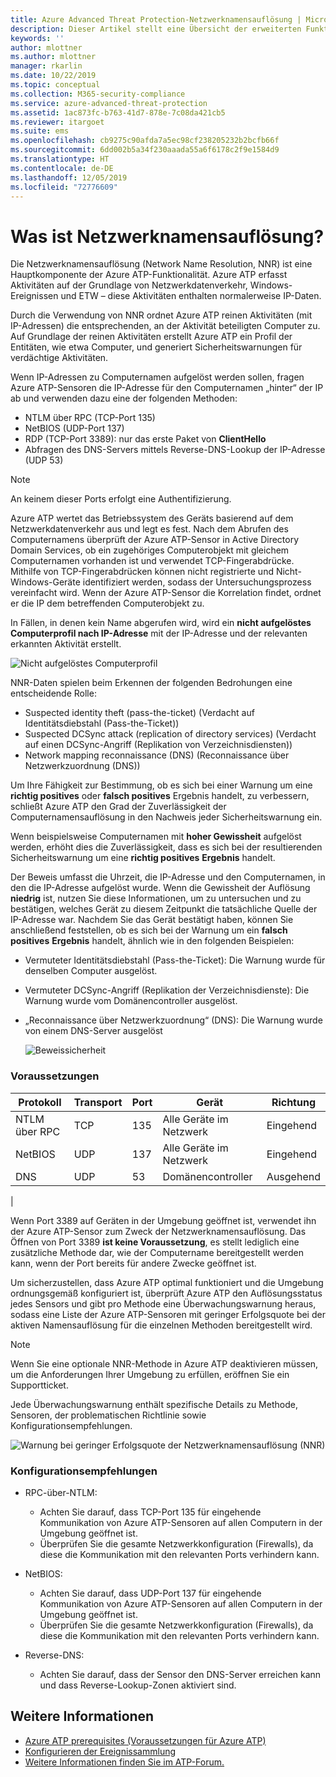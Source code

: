 ```yaml
---
title: Azure Advanced Threat Protection-Netzwerknamensauflösung | Microsoft-Dokumentation
description: Dieser Artikel stellt eine Übersicht der erweiterten Funktionen und Einsatzweisen der Netzwerknamensauflösung von Azure ATP dar.
keywords: ''
author: mlottner
ms.author: mlottner
manager: rkarlin
ms.date: 10/22/2019
ms.topic: conceptual
ms.collection: M365-security-compliance
ms.service: azure-advanced-threat-protection
ms.assetid: 1ac873fc-b763-41d7-878e-7c08da421cb5
ms.reviewer: itargoet
ms.suite: ems
ms.openlocfilehash: cb9275c90afda7a5ec98cf238205232b2bcfb66f
ms.sourcegitcommit: 6dd002b5a34f230aaada55a6f6178c2f9e1584d9
ms.translationtype: HT
ms.contentlocale: de-DE
ms.lasthandoff: 12/05/2019
ms.locfileid: "72776609"
---
```

# <a name="what-is-network-name-resolution"></a>Was ist Netzwerknamensauflösung?

Die Netzwerknamensauflösung (Network Name Resolution, NNR) ist eine Hauptkomponente der Azure ATP-Funktionalität. Azure ATP erfasst Aktivitäten auf der Grundlage von Netzwerkdatenverkehr, Windows-Ereignissen und ETW – diese Aktivitäten enthalten normalerweise IP-Daten. 

Durch die Verwendung von NNR ordnet Azure ATP reinen Aktivitäten (mit IP-Adressen) die entsprechenden, an der Aktivität beteiligten Computer zu. Auf Grundlage der reinen Aktivitäten erstellt Azure ATP ein Profil der Entitäten, wie etwa Computer, und generiert Sicherheitswarnungen für verdächtige Aktivitäten.

Wenn IP-Adressen zu Computernamen aufgelöst werden sollen, fragen Azure ATP-Sensoren die IP-Adresse für den Computernamen „hinter“ der IP ab und verwenden dazu eine der folgenden Methoden:

- NTLM über RPC (TCP-Port 135)
- NetBIOS (UDP-Port 137)
- RDP (TCP-Port 3389): nur das erste Paket von **ClientHello**
- Abfragen des DNS-Servers mittels Reverse-DNS-Lookup der IP-Adresse (UDP 53)

> [!NOTE]
> An keinem dieser Ports erfolgt eine Authentifizierung.

Azure ATP wertet das Betriebssystem des Geräts basierend auf dem Netzwerkdatenverkehr aus und legt es fest. Nach dem Abrufen des Computernamens überprüft der Azure ATP-Sensor in Active Directory Domain Services, ob ein zugehöriges Computerobjekt mit gleichem Computernamen vorhanden ist und verwendet TCP-Fingerabdrücke. Mithilfe von TCP-Fingerabdrücken können nicht registrierte und Nicht-Windows-Geräte identifiziert werden, sodass der Untersuchungsprozess vereinfacht wird. Wenn der Azure ATP-Sensor die Korrelation findet, ordnet er die IP dem betreffenden Computerobjekt zu. 

In Fällen, in denen kein Name abgerufen wird, wird ein **nicht aufgelöstes Computerprofil nach IP-Adresse** mit der IP-Adresse und der relevanten erkannten Aktivität erstellt.

![Nicht aufgelöstes Computerprofil](media/unresolved-computer-profile.png)


NNR-Daten spielen beim Erkennen der folgenden Bedrohungen eine entscheidende Rolle:

- Suspected identity theft (pass-the-ticket) (Verdacht auf Identitätsdiebstahl (Pass-the-Ticket))
- Suspected DCSync attack (replication of directory services) (Verdacht auf einen DCSync-Angriff (Replikation von Verzeichnisdiensten))
- Network mapping reconnaissance (DNS) (Reconnaissance über Netzwerkzuordnung (DNS))

Um Ihre Fähigkeit zur Bestimmung, ob es sich bei einer Warnung um eine **richtig positives** oder **falsch positives**  Ergebnis handelt, zu verbessern, schließt Azure ATP den Grad der Zuverlässigkeit der Computernamensauflösung in den Nachweis jeder Sicherheitswarnung ein. 
 
Wenn beispielsweise Computernamen mit **hoher Gewissheit** aufgelöst werden, erhöht dies die Zuverlässigkeit, dass es sich bei der resultierenden Sicherheitswarnung um eine **richtig positives** **Ergebnis** handelt. 

Der Beweis umfasst die Uhrzeit, die IP-Adresse und den Computernamen, in den die IP-Adresse aufgelöst wurde. Wenn die Gewissheit der Auflösung **niedrig** ist, nutzen Sie diese Informationen, um zu untersuchen und zu bestätigen, welches Gerät zu diesem Zeitpunkt die tatsächliche Quelle der IP-Adresse war. Nachdem Sie das Gerät bestätigt haben, können Sie anschließend feststellen, ob es sich bei der Warnung um ein **falsch positives** **Ergebnis** handelt, ähnlich wie in den folgenden Beispielen:

- Vermuteter Identitätsdiebstahl (Pass-the-Ticket): Die Warnung wurde für denselben Computer ausgelöst.
- Vermuteter DCSync-Angriff (Replikation der Verzeichnisdienste): Die Warnung wurde vom Domänencontroller ausgelöst.
- „Reconnaissance über Netzwerkzuordnung“ (DNS): Die Warnung wurde von einem DNS-Server ausgelöst

    ![Beweissicherheit](media/nnr-high-certainty.png)



### <a name="prerequisites"></a>Voraussetzungen
|Protokoll|  Transport|  Port|   Gerät| Richtung|
|--------|--------|------|-------|------|
|NTLM über RPC| TCP |135|   Alle Geräte im Netzwerk| Eingehend|
|NetBIOS|   UDP|    137|    Alle Geräte im Netzwerk| Eingehend|
|DNS|   UDP|    53| Domänencontroller| Ausgehend|
|

Wenn Port 3389 auf Geräten in der Umgebung geöffnet ist, verwendet ihn der Azure ATP-Sensor zum Zweck der Netzwerknamensauflösung.
Das Öffnen von Port 3389 **ist keine Voraussetzung**, es stellt lediglich eine zusätzliche Methode dar, wie der Computername bereitgestellt werden kann, wenn der Port bereits für andere Zwecke geöffnet ist.

Um sicherzustellen, dass Azure ATP optimal funktioniert und die Umgebung ordnungsgemäß konfiguriert ist, überprüft Azure ATP den Auflösungsstatus jedes Sensors und gibt pro Methode eine Überwachungswarnung heraus, sodass eine Liste der Azure ATP-Sensoren mit geringer Erfolgsquote bei der aktiven Namensauflösung für die einzelnen Methoden bereitgestellt wird.

> [!NOTE]
> Wenn Sie eine optionale NNR-Methode in Azure ATP deaktivieren müssen, um die Anforderungen Ihrer Umgebung zu erfüllen, eröffnen Sie ein Supportticket. 

Jede Überwachungswarnung enthält spezifische Details zu Methode, Sensoren, der problematischen Richtlinie sowie Konfigurationsempfehlungen.

![Warnung bei geringer Erfolgsquote der Netzwerknamensauflösung (NNR)](media/atp-nnr-success-rate.png)



### <a name="configuration-recommendations"></a>Konfigurationsempfehlungen

- RPC-über-NTLM:
    - Achten Sie darauf, dass TCP-Port 135 für eingehende Kommunikation von Azure ATP-Sensoren auf allen Computern in der Umgebung geöffnet ist.
    - Überprüfen Sie die gesamte Netzwerkkonfiguration (Firewalls), da diese die Kommunikation mit den relevanten Ports verhindern kann.

- NetBIOS:
    - Achten Sie darauf, dass UDP-Port 137 für eingehende Kommunikation von Azure ATP-Sensoren auf allen Computern in der Umgebung geöffnet ist.
    - Überprüfen Sie die gesamte Netzwerkkonfiguration (Firewalls), da diese die Kommunikation mit den relevanten Ports verhindern kann.
- Reverse-DNS:
    - Achten Sie darauf, dass der Sensor den DNS-Server erreichen kann und dass Reverse-Lookup-Zonen aktiviert sind.


## <a name="see-also"></a>Weitere Informationen
- [Azure ATP prerequisites (Voraussetzungen für Azure ATP)](atp-prerequisites.md)
- [Konfigurieren der Ereignissammlung](configure-event-collection.md)
- [Weitere Informationen finden Sie im ATP-Forum.](https://aka.ms/azureatpcommunity)
